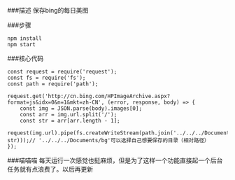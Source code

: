 ###描述
保存bing的每日美图

###步骤
```
npm install
npm start
```

###核心代码
```
const request = require('request');
const fs = require('fs');
const path = require('path');

request.get('http://cn.bing.com/HPImageArchive.aspx?format=js&idx=0&n=1&mkt=zh-CN', (error, response, body) => {
    const img = JSON.parse(body).images[0];
    const arr = img.url.split('/');
    const str = arr[arr.length - 1];
    request(img.url).pipe(fs.createWriteStream(path.join('../../../Documents/bg', str)));// '../../../Documents/bg'可以选择自己想要保存的目录（相对路径）
});
```

###喵喵喵
每天运行一次感觉也挺麻烦，但是为了这样一个功能直接起一个后台任务就有点浪费了。以后再更新